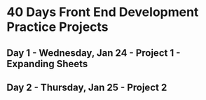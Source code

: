 # 40 Days Front End Development Practice Projects
## Day 1 - Wednesday, Jan 24 - Project 1 - Expanding Sheets
## Day 2 - Thursday, Jan 25 - Project 2
 
